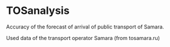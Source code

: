 #  TOSanalysis
Accuracy of the forecast of arrival of public transport of Samara.

Used data of the transport operator Samara (from tosamara.ru)
